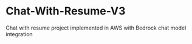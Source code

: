 # Chat-With-Resume-V3
Chat with resume project implemented in AWS with Bedrock chat model integration
